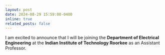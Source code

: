 ```yaml
---
layout: post
date: 2024-08-29 15:59:00-0400
inline: true
related_posts: false
---
```


I am excited to announce that I will be joining the **Department of Electrical Engineering** at the **Indian Institute of Technology Roorkee** as an Assistant Professor.